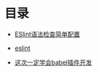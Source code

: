 # 目录


- [ESlint语法检查简单配置](./ESlint语法检查简单配置.md)

- [eslint](./eslint.md)

- [这次一定学会babel插件开发](./这次一定学会babel插件开发.md)

